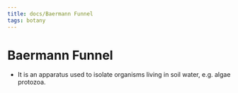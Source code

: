 ```yaml
---
title: docs/Baermann Funnel
tags: botany
---
```


# Baermann Funnel
- It is an apparatus used to isolate organisms living in soil water, e.g. algae protozoa.